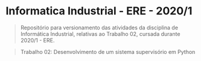 # Informatica Industrial - ERE - 2020/1

> Repositório para versionamento das atividades da disciplina de Informática Industrial, relativas ao Trabalho 02, cursada durante 2020/1 - ERE.

> Trabalho 02:  Desenvolvimento de um sistema supervisório em Python
